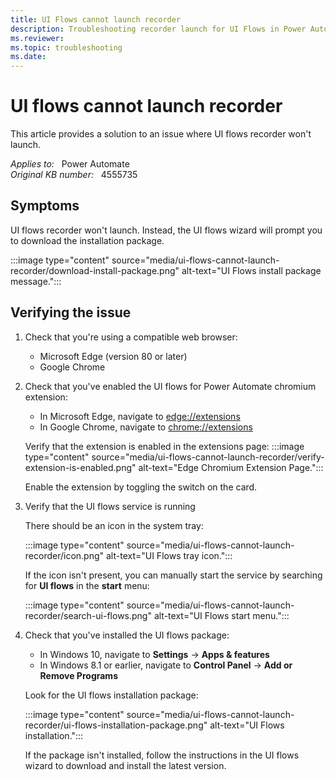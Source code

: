 ```yaml
---
title: UI Flows cannot launch recorder
description: Troubleshooting recorder launch for UI Flows in Power Automate.
ms.reviewer: 
ms.topic: troubleshooting
ms.date: 
---
```

# UI flows cannot launch recorder

This article provides a solution to an issue where UI flows recorder won't launch.

_Applies to:_ &nbsp; Power Automate  
_Original KB number:_ &nbsp; 4555735

## Symptoms

UI flows recorder won't launch. Instead, the UI flows wizard will prompt you to download the installation package.

:::image type="content" source="media/ui-flows-cannot-launch-recorder/download-install-package.png" alt-text="UI Flows install package message.":::

## Verifying the issue

1. Check that you're using a compatible web browser:

    - Microsoft Edge (version 80 or later)
    - Google Chrome

2. Check that you've enabled the UI flows for Power Automate chromium extension:

    - In Microsoft Edge, navigate to [edge://extensions](edge://extensions)
    - In Google Chrome, navigate to [chrome://extensions](chrome://extensions)

    Verify that the extension is enabled in the extensions page:
    :::image type="content" source="media/ui-flows-cannot-launch-recorder/verify-extension-is-enabled.png" alt-text="Edge Chromium Extension Page.":::

    Enable the extension by toggling the switch on the card.

3. Verify that the UI flows service is running

    There should be an icon in the system tray:

    :::image type="content" source="media/ui-flows-cannot-launch-recorder/icon.png" alt-text="UI Flows tray icon.":::

    If the icon isn't present, you can manually start the service by searching for **UI flows** in the **start** menu:

    :::image type="content" source="media/ui-flows-cannot-launch-recorder/search-ui-flows.png" alt-text="UI Flows start menu.":::

4. Check that you've installed the UI flows package:

    - In Windows 10, navigate to **Settings** → **Apps & features**  
    - In Windows 8.1 or earlier, navigate to **Control Panel** → **Add or Remove Programs**

    Look for the UI flows installation package:

    :::image type="content" source="media/ui-flows-cannot-launch-recorder/ui-flows-installation-package.png" alt-text="UI Flows installation.":::

    If the package isn't installed, follow the instructions in the UI flows wizard to download and install the latest version.
